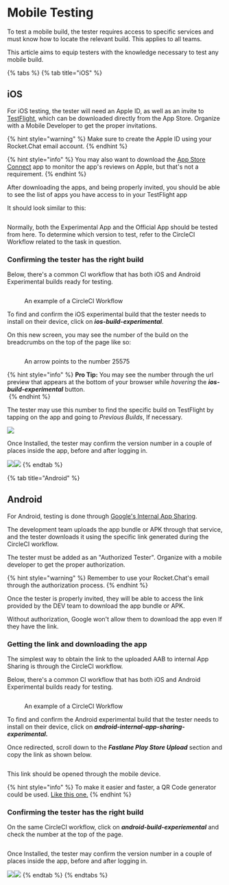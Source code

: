 # Mobile Testing

To test a mobile build, the tester requires access to specific services and must know how to locate the relevant build. This applies to all teams.&#x20;

This article aims to equip testers with the knowledge necessary to test any mobile build.

{% tabs %}
{% tab title="iOS" %}
## iOS

For iOS testing, the tester will need an Apple ID, as well as an invite to [TestFlight](https://developer.apple.com/testflight/), which can be downloaded directly from the App Store. Organize with a Mobile Developer to get the proper invitations.

{% hint style="warning" %}
Make sure to create the Apple ID using your Rocket.Chat email account.
{% endhint %}

{% hint style="info" %}
You may also want to download the [App Store Connect](https://developer.apple.com/app-store-connect/) app to monitor the app's reviews on Apple, but that's not a requirement.
{% endhint %}

After downloading the apps, and being properly invited, you should be able to see the list of apps you have access to in your TestFlight app

It should look similar to this:

<figure><img src="../../../../../.gitbook/assets/Untitled.png" alt=""><figcaption></figcaption></figure>

Normally, both the Experimental App and the Official App should be tested from here. To determine which version to test, refer to the CircleCI Workflow related to the task in question.

### Confirming the tester has the right build <a href="#confirm-ios-app-build" id="confirm-ios-app-build"></a>

Below, there's a common CI workflow that has both iOS and Android Experimental builds ready for testing.

<figure><img src="../../../../../.gitbook/assets/image (8) (1).png" alt=""><figcaption><p>An example of a CircleCI Workflow</p></figcaption></figure>

To find and confirm the iOS experimental build that the tester needs to install on their device, click on _**ios-build-experimental**_.

On this new screen, you may see the number of the build on the breadcrumbs on the top of the page like so:

<figure><img src="../../../../../.gitbook/assets/image (17) (1).png" alt=""><figcaption><p>An arrow points to the number 25575</p></figcaption></figure>

{% hint style="info" %}
**Pro Tip:** You may see the number through the url preview that appears at the bottom of your browser while _hovering_ the _**ios-build-experimental**_ button.\
<img src="../../../../../.gitbook/assets/image (1) (1).png" alt="" data-size="original">
{% endhint %}

The tester may use this number to find the specific build on TestFlight by tapping on the app and going to _Previous Builds_, If necessary.

![](../../../../../.gitbook/assets/searching\_through\_TestFlight.gif)

Once Installed, the tester may confirm the version number in a couple of places inside the app, before and after logging in.

![](<../../../../../.gitbook/assets/image (15) (1).png>)![](<../../../../../.gitbook/assets/image (27) (3).png>)
{% endtab %}

{% tab title="Android" %}
## Android

For Android, testing is done through [Google's Internal App Sharing](https://play.google.com/console/about/internalappsharing/).&#x20;

The development team uploads the app bundle or APK through that service, and the tester downloads it using the specific link generated during the CircleCI workflow.

The tester must be added as an "Authorized Tester". Organize with a mobile developer to get the proper authorization.

{% hint style="warning" %}
Remember to use your Rocket.Chat's email through the authorization process.
{% endhint %}

Once the tester is properly invited, they will be able to access the link provided by the DEV team to download the app bundle or APK.&#x20;

Without authorization, Google won't allow them to download the app even If they have the link.

### &#x20;Getting the link and downloading the app

The simplest way to obtain the link to the uploaded AAB to internal App Sharing is through the CircleCI workflow.

Below, there's a common CI workflow that has both iOS and Android Experimental builds ready for testing.

<figure><img src="../../../../../.gitbook/assets/image (8) (1).png" alt=""><figcaption><p>An example of a CircleCI Workflow</p></figcaption></figure>

To find and confirm the Android experimental build that the tester needs to install on their device, click on _**android-internal-app-sharing-experimental.**_

Once redirected, scroll down to the _**Fastlane Play Store Upload**_ section and copy the link as shown below.&#x20;

<figure><img src="../../../../../.gitbook/assets/Internal_App_Sharing_linkCopy.gif" alt=""><figcaption></figcaption></figure>

This link should be opened through the mobile device.

{% hint style="info" %}
To make it easier and faster, a QR Code generator could be used. [Like this one.](https://www.qr-code-generator.com)
{% endhint %}

### Confirming the tester has the right build <a href="#confirm-ios-app-build" id="confirm-ios-app-build"></a>

On the same CircleCI workflow, click on _**android-build-experiemental**_ and check the number at the top of the page.

<figure><img src="../../../../../.gitbook/assets/image (18) (1).png" alt=""><figcaption></figcaption></figure>

Once Installed, the tester may confirm the version number in a couple of places inside the app, before and after logging in.

![](<../../../../../.gitbook/assets/image (6) (1).png>)![](<../../../../../.gitbook/assets/image (27) (3).png>)
{% endtab %}
{% endtabs %}



